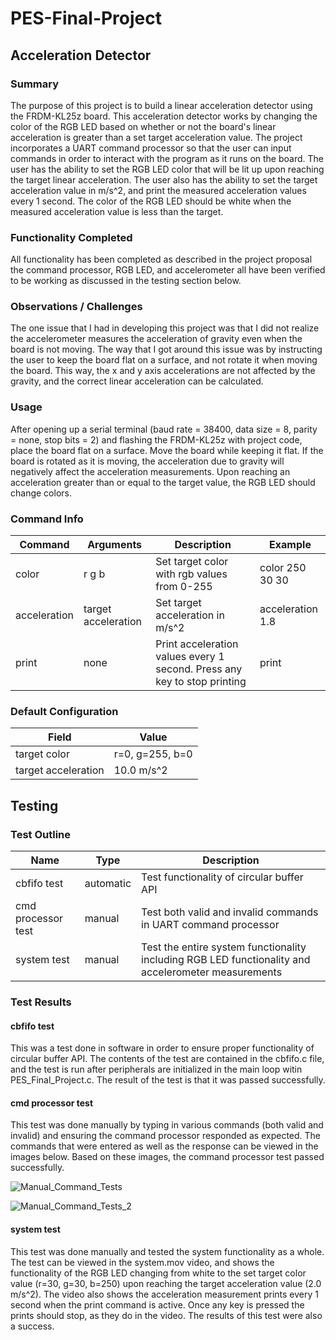 # PES-Final-Project


## Acceleration Detector

### Summary
The purpose of this project is to build a linear acceleration detector using the FRDM-KL25z board. This acceleration detector works by changing the color of the RGB LED based on whether or not the board's linear acceleration is greater than a set target acceleration value. The project incorporates a UART command processor so that the user can input commands in order to interact with the program as it runs on the board. The user has the ability to set the RGB LED color that will be lit up upon reaching the target linear acceleration. The user also has the ability to set the target acceleration value in m/s^2, and print the measured acceleration values every 1 second. The color of the RGB LED should be white when the measured acceleration value is less than the target.

### Functionality Completed
All functionality has been completed as described in the project proposal the command processor, RGB LED, and accelerometer all have been verified to be working as discussed in the testing section below.

### Observations / Challenges
The one issue that I had in developing this project was that I did not realize the accelerometer measures the acceleration of gravity even when the board is not moving. The way that I got around this issue was by instructing the user to keep the board flat on a surface, and not rotate it when moving the board. This way, the x and y axis accelerations are not affected by the gravity, and the correct linear acceleration can be calculated.

### Usage
After opening up a serial terminal (baud rate = 38400, data size = 8, parity = none, stop bits = 2) and flashing the FRDM-KL25z with project code, place the board flat on a surface. Move the board while keeping it flat. If the board is rotated as it is moving, the acceleration due to gravity will negatively affect the acceleration measurements. Upon reaching an acceleration greater than or equal to the target value, the RGB LED should change colors.

### Command Info
| Command | Arguments | Description | Example |
| --- | --- | --- | --- |
| color | r g b | Set target color with rgb values from 0-255 | color 250 30 30 |
| acceleration | target acceleration | Set target acceleration in m/s^2 | acceleration 1.8 |
| print | none | Print acceleration values every 1 second. Press any key to stop printing | print |

### Default Configuration
| Field | Value |
| --- | --- |
| target color | r=0, g=255, b=0 |
| target acceleration | 10.0 m/s^2 |


## Testing

### Test Outline
| Name | Type | Description |
| --- | --- | --- |
| cbfifo test | automatic | Test functionality of circular buffer API |
| cmd processor test | manual | Test both valid and invalid commands in UART command processor |
| system test | manual | Test the entire system functionality including RGB LED functionality and accelerometer measurements |

### Test Results

#### cbfifo test
This was a test done in software in order to ensure proper functionality of circular buffer API. The contents of the test are contained in the cbfifo.c file, and the test is run after peripherals are initialized in the main loop witin PES_Final_Project.c. The result of the test is that it was passed successfully.

#### cmd processor test
This test was done manually by typing in various commands (both valid and invalid) and ensuring the command processor responded as expected. The commands that were entered as well as the response can be viewed in the images below. Based on these images, the command processor test passed successfully.

![Manual_Command_Tests](https://user-images.githubusercontent.com/54907470/206053897-0a8c347b-6c12-4693-8e3d-e5a4a56fc0de.PNG)

![Manual_Command_Tests_2](https://user-images.githubusercontent.com/54907470/206054328-efc637b8-524f-44c9-80fa-148d5933baec.PNG)

#### system test
This test was done manually and tested the system functionality as a whole. The test can be viewed in the system.mov video, and shows the functionality of the RGB LED changing from white to the set target color value (r=30, g=30, b=250) upon reaching the target acceleration value (2.0 m/s^2). The video also shows the acceleration measurement prints every 1 second when the print command is active. Once any key is pressed the prints should stop, as they do in the video. The results of this test were also a success.
